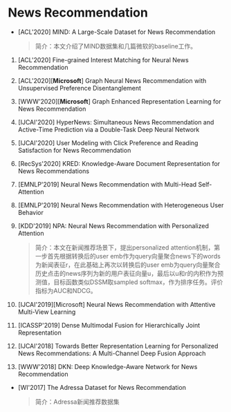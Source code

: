 # News Recommendation
+ [ACL'2020] MIND: A Large-Scale Dataset for News Recommendation
  > 简介：本文介绍了MIND数据集和几篇微软的baseline工作。

1. [ACL'2020] Fine-grained Interest Matching for Neural News Recommendation

1. [ACL'2020][**Microsoft**] Graph Neural News Recommendation with Unsupervised Preference Disentanglement

1. [WWW'2020][**Microsoft**] Graph Enhanced Representation Learning for News Recommendation

1. [IJCAI'2020] HyperNews: Simultaneous News Recommendation and Active-Time Prediction via a Double-Task Deep Neural Network

1. [IJCAI'2020] User Modeling with Click Preference and Reading Satisfaction for News Recommendation

1. [RecSys'2020] KRED: Knowledge-Aware Document Representation for News Recommendations

1. [EMNLP'2019] Neural News Recommendation with Multi-Head Self-Attention

1. [EMNLP'2019] Neural News Recommendation with Heterogeneous User Behavior

1. [KDD'2019] NPA: Neural News Recommendation with Personalized Attention
    > 简介：本文在新闻推荐场景下，提出personalized attention机制，第一步首先根据转换后的user emb作为query向量聚合news下的words为新闻表征r，在此基础上再次以转换后的user emb为query向量聚合历史点击的news序列为新的用户表征向量u，最后以u和r的内积作为预测值，目标函数类似DSSM取sampled softmax，作为排序任务。评价指标为AUC和NDCG。

1. [IJCAI'2019][Microsoft] Neural News Recommendation with Attentive Multi-View Learning

1. [ICASSP'2019] Dense Multimodal Fusion for Hierarchically Joint Representation

1. [IJCAI'2018] Towards Better Representation Learning for Personalized News Recommendations: A Multi-Channel Deep Fusion Approach

1. [WWW'2018] DKN: Deep Knowledge-Aware Network for News Recommendation

+ [WI'2017] The Adressa Dataset for News Recommendation
  > 简介：Adressa新闻推荐数据集
